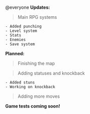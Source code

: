 @everyone 
**Updates:**
> Main RPG systems
```
- Added punching
- Level system
- Stats
- Enemies
- Save system
```
**Planned:**
> Finishing the map

> Adding statuses and knockback
```
- Added stuns
- Working on knockback
```
> Adding more moves

**Game tests coming soon!**
